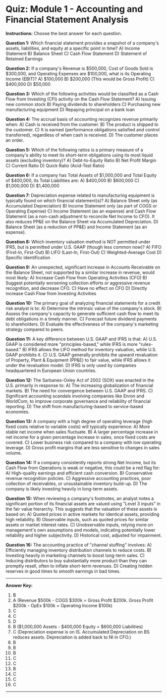 # Quiz: Module 1 - Accounting and Financial Statement Analysis

**Instructions:** Choose the best answer for each question.

**Question 1:**
Which financial statement provides a snapshot of a company's assets, liabilities, and equity at a specific point in time?
A) Income Statement
B) Balance Sheet
C) Cash Flow Statement
D) Statement of Retained Earnings

**Question 2:**
If a company's Revenue is $500,000, Cost of Goods Sold is $300,000, and Operating Expenses are $100,000, what is its Operating Income (EBIT)?
A) $100,000
B) $200,000 (This would be Gross Profit)
C) $400,000
D) $50,000

**Question 3:**
Which of the following activities would be classified as a Cash Flow from Investing (CFI) activity on the Cash Flow Statement?
A) Issuing new common stock
B) Paying dividends to shareholders
C) Purchasing new manufacturing equipment
D) Repaying principal on a bank loan

**Question 4:**
The accrual basis of accounting recognizes revenue primarily when:
A) Cash is received from the customer.
B) The product is shipped to the customer.
C) It is earned (performance obligations satisfied and control transferred), regardless of when cash is received.
D) The customer places an order.

**Question 5:**
Which of the following ratios is a primary measure of a company's ability to meet its short-term obligations using its most liquid assets (excluding inventory)?
A) Debt-to-Equity Ratio
B) Net Profit Margin
C) Current Ratio
D) Quick Ratio (Acid-Test Ratio)

**Question 6:**
If a company has Total Assets of $1,000,000 and Total Equity of $400,000, its Total Liabilities are:
A) $400,000
B) $600,000
C) $1,000,000
D) $1,400,000

**Question 7:**
Depreciation expense related to manufacturing equipment is typically found on which financial statement(s)?
A) Balance Sheet only (as Accumulated Depreciation)
B) Income Statement only (as part of COGS or Operating Expense)
C) Income Statement (as an expense) and Cash Flow Statement (as a non-cash adjustment to reconcile Net Income to CFO). It also reduces PP&E on the Balance Sheet via Accumulated Depreciation.
D) Balance Sheet (as a reduction of PP&E) and Income Statement (as an expense).

**Question 8:**
Which inventory valuation method is NOT permitted under IFRS, but is permitted under U.S. GAAP (though less common now)?
A) FIFO (First-In, First-Out)
B) LIFO (Last-In, First-Out)
C) Weighted-Average Cost
D) Specific Identification

**Question 9:**
An unexpected, significant increase in Accounts Receivable on the Balance Sheet, not supported by a similar increase in revenue, would most likely:
A) Increase Cash Flow from Operating Activities (CFO)
B) Suggest potentially worsening collection efforts or aggressive revenue recognition, and decrease CFO.
C) Have no effect on CFO
D) Directly increase Cash Flow from Investing Activities

**Question 10:**
The primary goal of analyzing financial statements for a credit risk analyst is to:
A) Determine the intrinsic value of the company's stock.
B) Assess the company's capacity to generate sufficient cash flow to meet its debt obligations in a timely manner.
C) Forecast future dividend payments to shareholders.
D) Evaluate the effectiveness of the company's marketing strategy compared to peers.

**Question 11:**
A key difference between U.S. GAAP and IFRS is that:
A) U.S. GAAP is considered more "principles-based," while IFRS is more "rules-based."
B) IFRS allows the LIFO method for inventory valuation, while U.S. GAAP prohibits it.
C) U.S. GAAP generally prohibits the upward revaluation of Property, Plant & Equipment (PP&E) to fair value, while IFRS allows it under the revaluation model.
D) IFRS is only used by companies headquartered in European Union countries.

**Question 12:**
The Sarbanes-Oxley Act of 2002 (SOX) was enacted in the U.S. primarily in response to:
A) The increasing globalization of financial markets.
B) The need for convergence between U.S. GAAP and IFRS.
C) Significant accounting scandals involving companies like Enron and WorldCom, to improve corporate governance and reliability of financial reporting.
D) The shift from manufacturing-based to service-based economies.

**Question 13:**
A company with a high degree of operating leverage (high fixed costs relative to variable costs) will typically experience:
A) More stable net income when sales fluctuate.
B) A larger percentage increase in net income for a given percentage increase in sales, once fixed costs are covered.
C) Lower business risk compared to a company with low operating leverage.
D) Gross profit margins that are less sensitive to changes in sales volume.

**Question 14:**
If a company consistently reports strong Net Income, but its Cash Flow from Operations is weak or negative, this could be a red flag for:
A) High-quality earnings and efficient cash conversion.
B) Conservative revenue recognition policies.
C) Aggressive accounting practices, poor collection of receivables, or unsustainable inventory build-up.
D) The company is likely investing heavily in long-term assets.

**Question 15:**
When reviewing a company's footnotes, an analyst notes a significant portion of its financial assets are valued using "Level 3 inputs" in the fair value hierarchy. This suggests that the valuation of these assets is based on:
A) Quoted prices in active markets for identical assets, providing high reliability.
B) Observable inputs, such as quoted prices for similar assets or market interest rates.
C) Unobservable inputs, relying more on management's own assumptions and models, indicating potentially lower reliability and higher subjectivity.
D) Historical cost, adjusted for impairment.

**Question 16:**
The accounting practice of "channel stuffing" involves:
A) Efficiently managing inventory distribution channels to reduce costs.
B) Investing heavily in marketing channels to boost long-term sales.
C) Inducing distributors to buy substantially more product than they can promptly resell, often to inflate short-term revenues.
D) Creating hidden reserves in good times to smooth earnings in bad times.

---
**Answer Key:**
1.  B
2.  A (Revenue $500k - COGS $300k = Gross Profit $200k. Gross Profit $200k - OpEx $100k = Operating Income $100k)
3.  C
4.  C
5.  D
6.  B ($1,000,000 Assets - $400,000 Equity = $600,000 Liabilities)
7.  C (Depreciation expense is on IS. Accumulated Depreciation on BS reduces assets. Depreciation is added back to NI in CFO.)
8.  B
9.  B
10. B
11. C
12. C
13. B
14. C
15. C
16. C
---
